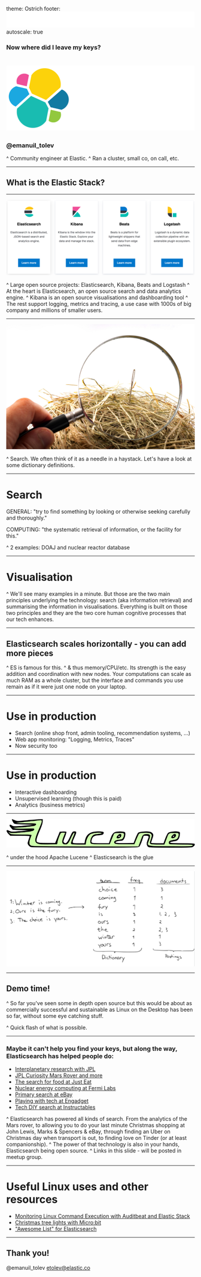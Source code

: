 theme: Ostrich
footer: ![30%](elastic-footer_mod.png)
autoscale: true

### Now where did I leave my keys?

# ![10%](elastic.png)

### @emanuil_tolev

^ Community engineer at Elastic.
^ Ran a cluster, small co, on call, etc.

---

## What is the Elastic Stack?

---

![85%](stack.png)

^ Large open source projects: Elasticsearch, Kibana, Beats and Logstash
^ At the heart is Elasticsearch, an open source search and data analytics engine.
^ Kibana is an open source visualisations and dashboarding tool
^ The rest support logging, metrics and tracing, a use case with 1000s of big company and millions of smaller users.

---

![300%](needle-haystack.jpg)

^ Search. We often think of it as a needle in a haystack. Let's have a look at some dictionary definitions.

---

# Search

GENERAL: "try to find something by looking or otherwise seeking carefully and thoroughly."

COMPUTING: "the systematic retrieval of information, or the facility for this."

^ 2 examples: DOAJ and nuclear reactor database

---

# Visualisation

^ We'll see many examples in a minute. But those are the two main principles underlying the technology: search (aka information retrieval) and summarising the information in visualisations. Everything is built on those two principles and they are the two core human cognitive processes that our tech enhances.

---

## Elasticsearch scales horizontally - you can add more pieces

^ ES is famous for this.
^ & thus memory/CPU/etc. Its strength is the easy addition and coordination with new nodes. Your computations can scale as much RAM as a whole cluster, but the interface and commands you use remain as if it were just one node on your laptop.

---

#  Use in production

- Search (online shop front, admin tooling, recommendation systems, ...)
- Web app monitoring: "Logging, Metrics, Traces"
- Now security too

---

# Use in production

- Interactive dashboarding
- Unsupervised learning (though this is paid)
- Analytics (business metrics)

---

![100%](lucene.png)

^ under the hood Apache Lucene
^ Elasticsearch is the glue

---

![100%](inverted-index.png)


<!--
---

## Simple demo of scale - experimental interface

^ we are working on more tooling I cannot yet show you. One is a library that makes certain analytical abstractions available via Elasticsearch, like the average of a column of data for ex. The calculations are available over much larger datasets than possible using pure Python.
-->
---

## Demo time!

^ So far you've seen some in depth open source but this would be about as commercially successful and sustainable as Linux on the Desktop has been so far, without some eye catching stuff.

^ Quick flash of what is possible.

<!--
If it's around, the setup from the workshop on intro to data science - same as David Pilator's Introduction to Elasticsearch data - show a few basic things in the Kibana console and then show exploring David's generated person data, making a vis of it. http://localhost:5601/app/kibana#/dev_tools/console?_g=()



-->

---

### Maybe it can't help you find your keys, but along the way, Elasticsearch has helped people do:

- [Interplanetary research with JPL](https://www.elastic.co/elasticon/2015/sf/unlocking-interplanetary-datasets-with-real-time-search)
- [JPL Curiosity Mars Rover and more](https://www.elastic.co/elasticon/conf/2018/sf/concept-to-flight-engineering-software-for-systems-engineers-at-jpl)
- [The search for food at Just Eat](https://www.elastic.co/customers/just-eat)
- [Nuclear energy computing at Fermi Labs](https://www.elastic.co/elasticon/conf/2018/sf/reinventing-fermilabs-scientific-computing-grid-accounting-with-the-elastic-stack)
- [Primary search at eBay](https://www.elastic.co/videos/ebay-and-elasticsearch-this-is-not-small-data)
- [Playing with tech at Engadget](https://www.elastic.co/customers/engadget)
- [Tech DIY search at Instructables](https://www.elastic.co/customers/instructables)

^ Elasticsearch has powered all kinds of search. From the analytics of the Mars rover, to allowing you to do your last minute Christmas shopping at John Lewis, Marks & Spencers & eBay, through finding an Uber on Christmas day when transport is out, to finding love on Tinder (or at least companionship).
^ The power of that technology is also in your hands, Elasticsearch being open source.
^ Links in this slide - will be posted in meetup group.

---

# Useful Linux uses and other resources

- [Monitoring Linux Command Execution with Auditbeat and Elastic Stack](https://discuss.elastic.co/t/dec-2nd-2019-en-auditbeat-monitoring-linux-command-execution/209125)
- [Christmas tree lights with Micro:bit](https://discuss.elastic.co/t/dec-17th-2019-en-iot-christmas-tree-lights-with-elasticsearch-and-micro-bit/211659)
- ["Awesome List" for Elasticsearch](https://github.com/dzharii/awesome-elasticsearch)

---

## Thank you!

@emanuil_tolev
etolev@elastic.co





<!--

Interactive dashboarding demo URL:
https://demo.elastic.co/app/kibana#/dashboard/7adfa750-4c81-11e8-b3d7-01146121b73d?_g=(refreshInterval:(pause:!f,value:900000),time:(from:now-24h,to:now))&_a=(description:'Analyze%20mock%20flight%20data%20for%20ES-Air,%20Logstash%20Airways,%20Kibana%20Airlines%20and%20JetBeats',filters:!(),fullScreenMode:!f,options:(hidePanelTitles:!f,useMargins:!t),panels:!((embeddableConfig:(),gridData:(h:7,i:'1',w:32,x:0,y:0),id:aeb212e0-4c84-11e8-b3d7-01146121b73d,panelIndex:'1',type:visualization,version:'6.3.0'),(embeddableConfig:(vis:(colors:('Average%20Ticket%20Price':%230A50A1,'Flight%20Count':%2382B5D8),legendOpen:!f)),gridData:(h:12,i:'3',w:23,x:17,y:7),id:c8fc3d30-4c87-11e8-b3d7-01146121b73d,panelIndex:'3',type:visualization,version:'6.3.0'),(embeddableConfig:(),gridData:(h:15,i:'4',w:48,x:0,y:85),id:'571aaf70-4c88-11e8-b3d7-01146121b73d',panelIndex:'4',type:search,version:'6.3.0'),(embeddableConfig:(vis:(colors:(ES-Air:%23447EBC,JetBeats:%2365C5DB,'Kibana%20Airlines':%23BA43A9,'Logstash%20Airways':%23E5AC0E),legendOpen:!f)),gridData:(h:12,i:'5',w:17,x:0,y:7),id:'8f4d0c00-4c86-11e8-b3d7-01146121b73d',panelIndex:'5',type:visualization,version:'6.3.0'),(embeddableConfig:(vis:(colors:('Carrier%20Delay':%235195CE,'Late%20Aircraft%20Delay':%231F78C1,'NAS%20Delay':%2370DBED,'No%20Delay':%23BADFF4,'Security%20Delay':%23052B51,'Weather%20Delay':%236ED0E0))),gridData:(h:14,i:'6',w:24,x:24,y:33),id:f8290060-4c88-11e8-b3d7-01146121b73d,panelIndex:'6',type:visualization,version:'6.3.0'),(embeddableConfig:(),gridData:(h:14,i:'7',w:24,x:24,y:19),id:bcb63b50-4c89-11e8-b3d7-01146121b73d,panelIndex:'7',type:visualization,version:'6.3.0'),(embeddableConfig:(vis:(colors:(Count:%231F78C1),legendOpen:!f)),gridData:(h:12,i:'10',w:24,x:0,y:35),id:'9886b410-4c8b-11e8-b3d7-01146121b73d',panelIndex:'10',type:visualization,version:'6.3.0'),(embeddableConfig:(vis:(colors:(Count:%231F78C1),legendOpen:!f)),gridData:(h:8,i:'13',w:14,x:10,y:19),id:'76e3c090-4c8c-11e8-b3d7-01146121b73d',panelIndex:'13',type:visualization,version:'6.3.0'),(embeddableConfig:(vis:(colors:(Count:%231F78C1),legendOpen:!f)),gridData:(h:8,i:'14',w:14,x:10,y:27),id:'707665a0-4c8c-11e8-b3d7-01146121b73d',panelIndex:'14',type:visualization,version:'6.3.0'),(embeddableConfig:(mapCenter:!(27.421687059550266,15.371002131141724),mapZoom:1),gridData:(h:15,i:'18',w:24,x:24,y:70),id:'79e8ff60-4c8e-11e8-b3d7-01146121b73d',panelIndex:'18',type:visualization,version:'6.3.0'),(embeddableConfig:(),gridData:(h:8,i:'21',w:48,x:0,y:62),id:'293b5a30-4c8f-11e8-b3d7-01146121b73d',panelIndex:'21',type:visualization,version:'6.3.0'),(embeddableConfig:(),gridData:(h:7,i:'22',w:16,x:32,y:0),id:'129be430-4c93-11e8-b3d7-01146121b73d',panelIndex:'22',type:visualization,version:'6.3.0'),(embeddableConfig:(mapCenter:!(42.19556096274418,9.536742995308601e-7),mapZoom:1),gridData:(h:15,i:'23',w:24,x:0,y:70),id:'334084f0-52fd-11e8-a160-89cc2ad9e8e2',panelIndex:'23',type:visualization,version:'6.3.0'),(embeddableConfig:(vis:(defaultColors:('0%20-%2050':'rgb(247,251,255)','100%20-%20150':'rgb(107,174,214)','150%20-%20200':'rgb(33,113,181)','200%20-%20250':'rgb(8,48,107)','50%20-%20100':'rgb(198,219,239)'),legendOpen:!f)),gridData:(h:8,i:'25',w:10,x:0,y:19),id:f8283bf0-52fd-11e8-a160-89cc2ad9e8e2,panelIndex:'25',type:visualization,version:'6.3.0'),(embeddableConfig:(vis:(defaultColors:('0%20-%2050':'rgb(247,251,255)','100%20-%20150':'rgb(107,174,214)','150%20-%20200':'rgb(33,113,181)','200%20-%20250':'rgb(8,48,107)','50%20-%20100':'rgb(198,219,239)'),legendOpen:!f)),gridData:(h:8,i:'27',w:10,x:0,y:27),id:'08884800-52fe-11e8-a160-89cc2ad9e8e2',panelIndex:'27',type:visualization,version:'6.3.0'),(embeddableConfig:(vis:(defaultColors:('0%20-%2011':'rgb(247,251,255)','11%20-%2022':'rgb(208,225,242)','22%20-%2033':'rgb(148,196,223)','33%20-%2044':'rgb(74,152,201)','44%20-%2055':'rgb(23,100,171)'),legendOpen:!f)),gridData:(h:15,i:'28',w:24,x:0,y:47),id:e6944e50-52fe-11e8-a160-89cc2ad9e8e2,panelIndex:'28',type:visualization,version:'6.3.0'),(embeddableConfig:(),gridData:(h:6,i:'29',w:8,x:40,y:7),id:'01c413e0-5395-11e8-99bf-1ba7b1bdaa61',panelIndex:'29',type:visualization,version:'6.3.0'),(embeddableConfig:(),gridData:(h:6,i:'30',w:8,x:40,y:13),id:'2edf78b0-5395-11e8-99bf-1ba7b1bdaa61',panelIndex:'30',type:visualization,version:'6.3.0'),(embeddableConfig:(),gridData:(h:15,i:'31',w:24,x:24,y:47),id:ed78a660-53a0-11e8-acbd-0be0ad9d822b,panelIndex:'31',type:visualization,version:'6.3.0')),query:(language:kuery,query:''),timeRestore:!t,title:'%5BFlights%5D%20Global%20Flight%20Dashboard',viewMode:view)


Earthquakes: https://earthquakes.eden.elstc.co/app/kibana#/dashboard/Earthquake?_g=(filters:!(),refreshInterval:(pause:!t,value:0),time:(from:now-10y%2Fy,to:now))&_a=(description:'',filters:!(),fullScreenMode:!f,options:(darkTheme:!f),panels:!((embeddableConfig:(),gridData:(h:8,i:'2',w:48,x:0,y:40),id:Earthquake-Depth-Timeseries,panelIndex:'2',type:visualization,version:'7.3.0'),(embeddableConfig:(),gridData:(h:24,i:'3',w:36,x:12,y:0),id:Earthquake-Heatmap,panelIndex:'3',type:visualization,version:'7.3.0'),(embeddableConfig:(),gridData:(h:24,i:'4',w:12,x:0,y:0),id:Earthquake-Title,panelIndex:'4',type:visualization,version:'7.3.0'),(embeddableConfig:(),gridData:(h:8,i:'5',w:24,x:0,y:24),id:Earthquake-Count,panelIndex:'5',type:visualization,version:'7.3.0'),(embeddableConfig:(),gridData:(h:8,i:'6',w:48,x:0,y:32),id:Earthquake-Count-per-Magnitude-Stacked,panelIndex:'6',type:visualization,version:'7.3.0'),(embeddableConfig:(),gridData:(h:8,i:'7',w:12,x:36,y:24),id:Earthquake-Types-and-Data-Sources,panelIndex:'7',type:visualization,version:'7.3.0'),(embeddableConfig:(),gridData:(h:8,i:'8',w:12,x:24,y:24),id:Earthquake-Magnitude-Histogram,panelIndex:'8',type:visualization,version:'7.3.0')),query:(language:lucene,query:''),timeRestore:!t,title:Earthquake,viewMode:view)

Unsupervised Learning: https://ml.eden.elstc.co/app/ml#/jobs?_g=(refreshInterval:(pause:!t,value:0),time:(from:now-15m,to:now))
-->

